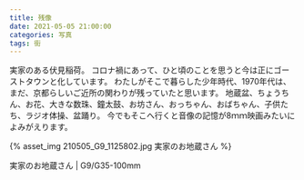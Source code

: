 ```yaml
---
title: 残像
date: 2021-05-05 21:00:00
categories: 写真
tags: 街
---
```


実家のある伏見稲荷。
コロナ禍にあって、ひと頃のことを思うと今は正にゴーストタウンと化しています。
わたしがそこで暮らした少年時代、1970年代は、まだ、京都らしいご近所の関わりが残っていたと思います。
地蔵盆、ちょうちん、お花、大きな数珠、鐘太鼓、お坊さん、おっちゃん、おばちゃん、子供たち、ラジオ体操、盆踊り。
今でもそこへ行くと音像の記憶が8ｍｍ映画みたいによみがえります。

{% asset_img 210505_G9_1125802.jpg 実家のお地蔵さん %}

実家のお地蔵さん | G9/G35-100mm